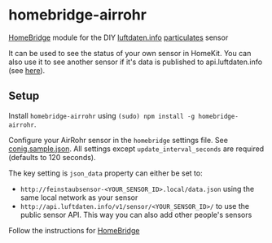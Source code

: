 # homebridge-airrohr

[HomeBridge](http://github.com/nfarina/homebridge) module for the DIY [luftdaten.info](https://luftdaten.info) [particulates](https://en.wikipedia.org/wiki/Particulates) sensor

It can be used to see the status of your own sensor in HomeKit. You can also use it to see another sensor if it's data is published to api.luftdaten.info (see [here](http://luftdaten.info/faq/#toggle-id-8)).

## Setup

Install `homebridge-airrohr` using `(sudo) npm install -g homebridge-airrohr`.

Configure your AirRohr sensor in the `homebridge` settings file. See [conig.sample.json](https://github.com/toto/homebridge-airrohr/blob/master/conig.sample.json). All settings except `update_interval_seconds` are required (defaults to 120 seconds).

The key setting is `json_data` property can either be set to:

-  `http://feinstaubsensor-<YOUR_SENSOR_ID>.local/data.json` using the same local network as your sensor
-  `http://api.luftdaten.info/v1/sensor/<YOUR_SENSOR_ID>/` to use the public sensor API. This way you can also add other people's sensors

Follow the instructions for [HomeBridge](http://github.com/nfarina/homebridge)

